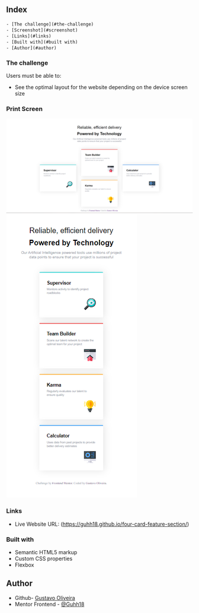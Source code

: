 ## Index

    - [The challenge](#the-challenge)
    - [Screenshot](#screenshot)
    - [Links](#links)
    - [Built with](#built with)
    - [Author](#author)


### The challenge

Users must be able to:

- See the optimal layout for the website depending on the device screen size

### Print Screen

![](screenshot/desktop-view.png)
![](screenshot/mobile-view.png)


### Links

- Live Website URL: (https://guhh18.github.io/four-card-feature-section/)


### Built with

- Semantic HTML5 markup
- Custom CSS properties
- Flexbox



## Author

- Github- [Gustavo Oliveira](https://github.com/Guhh18)
- Mentor Frontend - [@Guhh18](https://www.frontendmentor.io/profile/Guhh18)